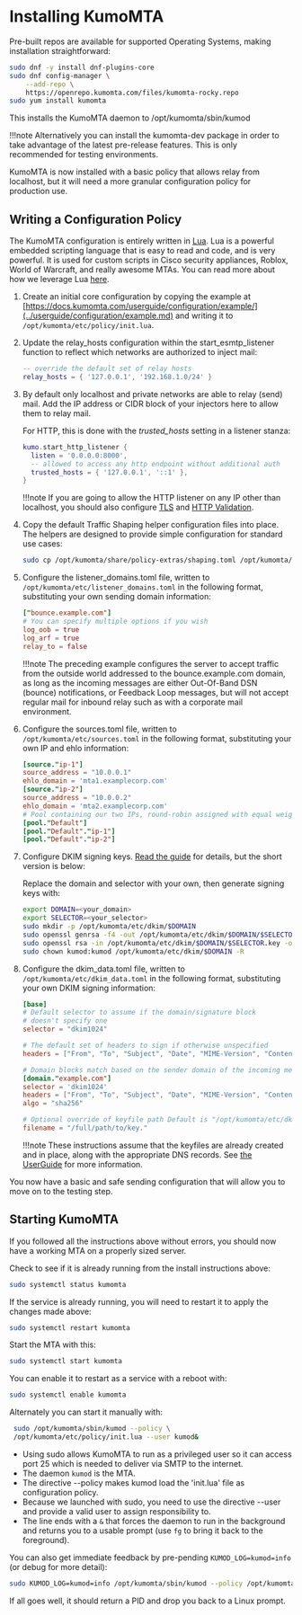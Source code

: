 # Installing KumoMTA

Pre-built repos are available for supported Operating Systems, making installation straightforward:

```bash
sudo dnf -y install dnf-plugins-core
sudo dnf config-manager \
    --add-repo \
    https://openrepo.kumomta.com/files/kumomta-rocky.repo
sudo yum install kumomta
```

This installs the KumoMTA daemon to /opt/kumomta/sbin/kumod

!!!note
    Alternatively you can install the kumomta-dev package in order to take advantage of the latest pre-release features. This is only recommended for testing environments.

KumoMTA is now installed with a basic policy that allows relay from localhost, but it will need a more granular configuration policy for production use.

## Writing a Configuration Policy

The KumoMTA configuration is entirely written in [Lua](https://www.lua.org/home.html). Lua is a powerful embedded scripting language that is easy to read and code, and is very powerful. It is used for custom scripts in Cisco security appliances, Roblox, World of Warcraft, and really awesome MTAs. You can read more about how we leverage Lua [here](https://docs.kumomta.com/tutorial/lua_resources/).

1. Create an initial core configuration by copying the example at [https://docs.kumomta.com/userguide/configuration/example/](../userguide/configuration/example.md) and writing it to `/opt/kumomta/etc/policy/init.lua`.

1. Update the relay_hosts configuration within the start_esmtp_listener function to reflect which networks are authorized to inject mail:

    ```lua
    -- override the default set of relay hosts
    relay_hosts = { '127.0.0.1', '192.168.1.0/24' }
    ```

1. By default only localhost and private networks are able to relay (send) mail.  Add the IP address or CIDR block of your injectors here to allow them to relay mail.

    For HTTP, this is done with the _*trusted_hosts*_ setting in a listener stanza:

    ```lua
    kumo.start_http_listener {
      listen = '0.0.0.0:8000',
      -- allowed to access any http endpoint without additional auth
      trusted_hosts = { '127.0.0.1', '::1' },
    }
    ```

    !!!note
       If you are going to allow the HTTP listener on any IP other than localhost, you should also configure [TLS](https://docs.kumomta.com/reference/kumo/start_http_listener/?h=tls#tls_private_key) and [HTTP Validation](https://docs.kumomta.com/reference/events/http_server_validate_auth_basic/).

1. Copy the default Traffic Shaping helper configuration files into place. The helpers are designed to provide simple configuration for standard use cases:

    ```bash
    sudo cp /opt/kumomta/share/policy-extras/shaping.toml /opt/kumomta/etc/
    ```

1. Configure the listener_domains.toml file, written to `/opt/kumomta/etc/listener_domains.toml` in the following format, substituting your own sending domain information:

    ```toml
    ["bounce.example.com"]
    # You can specify multiple options if you wish
    log_oob = true
    log_arf = true
    relay_to = false
    ```

    !!!note
        The preceding example configures the server to accept traffic from the outside world addressed to the bounce.example.com domain, as long as the incoming messages are either Out-Of-Band DSN (bounce) notifications, or Feedback Loop messages, but will not accept regular mail for inbound relay such as with a corporate mail environment.

1. Configure the sources.toml file, written to `/opt/kumomta/etc/sources.toml` in the following format, substituting your own IP and ehlo information:

    ```toml
    [source."ip-1"]
    source_address = "10.0.0.1"
    ehlo_domain = 'mta1.examplecorp.com'
    [source."ip-2"]
    source_address = "10.0.0.2"
    ehlo_domain = 'mta2.examplecorp.com'
    # Pool containing our two IPs, round-robin assigned with equal weighting
    [pool."Default"]
    [pool."Default"."ip-1"]
    [pool."Default"."ip-2"]
    ```

1. Configure DKIM signing keys. [Read the guide](https://docs.kumomta.com/userguide/configuration/dkim/) for details, but the short version is below:

    Replace the domain and selector with your own, then generate signing keys with:

    ```bash
    export DOMAIN=<your_domain>
    export SELECTOR=<your_selector>
    sudo mkdir -p /opt/kumomta/etc/dkim/$DOMAIN
    sudo openssl genrsa -f4 -out /opt/kumomta/etc/dkim/$DOMAIN/$SELECTOR.key 1024
    sudo openssl rsa -in /opt/kumomta/etc/dkim/$DOMAIN/$SELECTOR.key -outform PEM -pubout -out /opt/kumomta/etc/dkim/$DOMAIN/$SELECTOR.pub
    sudo chown kumod:kumod /opt/kumomta/etc/dkim/$DOMAIN -R
    ```

1. Configure the dkim_data.toml file, written to `/opt/kumomta/etc/dkim_data.toml` in the following format, substituting your own DKIM signing information:

    ```toml
    [base]
    # Default selector to assume if the domain/signature block
    # doesn't specify one
    selector = "dkim1024"

    # The default set of headers to sign if otherwise unspecified
    headers = ["From", "To", "Subject", "Date", "MIME-Version", "Content-Type", "Sender"]

    # Domain blocks match based on the sender domain of the incoming message
    [domain."example.com"]
    selector = 'dkim1024'
    headers = ["From", "To", "Subject", "Date", "MIME-Version", "Content-Type", "Sender"]
    algo = "sha256"

    # Optional override of keyfile path Default is "/opt/kumomta/etc/dkim/DOMAIN/SELECTOR.key"
    filename = "/full/path/to/key."
    ```

    !!!note
        These instructions assume that the keyfiles are already created and in place, along with the appropriate DNS records. See [the UserGuide](../userguide/configuration/dkim.md) for more information.

You now have a basic and safe sending configuration that will allow you to move on to the testing step.

## Starting KumoMTA

If you followed all the instructions above without errors, you should now have a working MTA on a properly sized server.

Check to see if it is already running from the install instructions above:

```bash
sudo systemctl status kumomta
```

If the service is already running, you will need to restart it to apply the changes made above:

```bash
sudo systemctl restart kumomta
```

Start the MTA with this:

```bash
sudo systemctl start kumomta
```

You can enable it to restart as a service with a reboot with:

```bash
sudo systemctl enable kumomta
```

Alternately you can start it manually with:

```bash
 sudo /opt/kumomta/sbin/kumod --policy \
 /opt/kumomta/etc/policy/init.lua --user kumod&
```

* Using sudo allows KumoMTA to run as a privileged user so it can access port 25 which is needed to deliver via SMTP to the internet.
* The daemon `kumod` is the MTA.
* The directive --policy makes kumod load the 'init.lua' file as configuration policy.
* Because we launched with sudo, you need to use the directive --user and provide a valid user to assign responsibility to.
* The line ends with a `&` that forces the daemon to run in the background and returns you to a usable prompt (use `fg` to bring it back to the foreground).

You can also get immediate feedback by pre-pending ```KUMOD_LOG=kumod=info``` (or debug for more detail):

```bash
sudo KUMOD_LOG=kumod=info /opt/kumomta/sbin/kumod --policy /opt/kumomta/etc/policy/init.lua --user kumod&
```

If all goes well, it should return a PID and drop you back to a Linux prompt.
